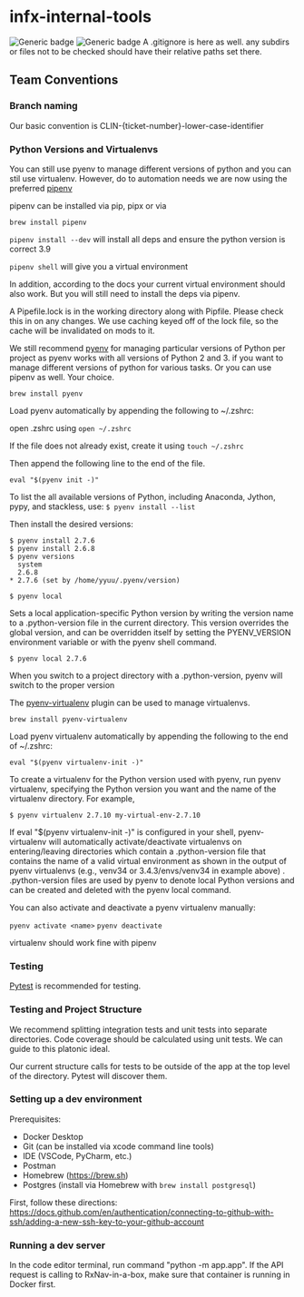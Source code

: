 # infx-internal-tools
![Generic badge](https://img.shields.io/badge/python-3.9-blue)
![Generic badge](https://img.shields.io/badge/code%20style-black-000000.svg)
A .gitignore is here as well. any subdirs or files not to be checked should have their relative paths set there.

## Team Conventions
### Branch naming

Our basic convention is CLIN-{ticket-number}-lower-case-identifier

### Python Versions and Virtualenvs

You can still use pyenv to manage different versions of python and you can stil use virtualenv. However, do to automation needs we are now using the preferred [pipenv](https://github.com/pypa/pipenv)

pipenv can be installed via pip, pipx or via

`brew install pipenv`

`pipenv install --dev` will install all deps and ensure the python version is correct 3.9

`pipenv shell` will give you a virtual environment

In addition, according to the docs your current virtual environment should also work. But you will still need to install the deps via pipenv.

A Pipefile.lock is in the working directory along with Pipfile. Please check this in on any changes. We use caching keyed off of the lock file, so the cache will be invalidated on mods to it.

We still recommend [pyenv](https://github.com/pyenv/pyenv) for managing particular versions of Python per project as pyenv works with all versions of Python 2 and 3. if you want to manage different versions of python for various tasks. Or you can use pipenv as well. Your choice.

`brew install pyenv`

Load pyenv automatically by appending
the following to ~/.zshrc:

open .zshrc using `open ~/.zshrc`

If the file does not already exist, create it using `touch ~/.zshrc`

Then append the following line to the end of the file.

`eval "$(pyenv init -)"`

To list the all available versions of Python, including Anaconda, Jython, pypy, and stackless, use:
`$ pyenv install --list`

Then install the desired versions:
```
$ pyenv install 2.7.6
$ pyenv install 2.6.8
$ pyenv versions
  system
  2.6.8
* 2.7.6 (set by /home/yyuu/.pyenv/version)
```
`$ pyenv local`

Sets a local application-specific Python version by writing the version name to a .python-version file in the current directory. This version overrides the global version, and can be overridden itself by setting the PYENV_VERSION environment variable or with the pyenv shell command.

`$ pyenv local 2.7.6`

When you switch to a project directory with a .python-version, pyenv will switch to the proper version

The [pyenv-virtualenv](https://github.com/pyenv/pyenv-virtualenv) plugin can be used to manage virtualenvs.

`brew install pyenv-virtualenv`

Load pyenv virtualenv automatically by appending
the following to the end of  ~/.zshrc:

`eval "$(pyenv virtualenv-init -)"`

To create a virtualenv for the Python version used with pyenv, run pyenv virtualenv, specifying the Python version you want and the name of the virtualenv directory. For example,

`$ pyenv virtualenv 2.7.10 my-virtual-env-2.7.10`

If eval "$(pyenv virtualenv-init -)" is configured in your shell, pyenv-virtualenv will automatically activate/deactivate virtualenvs on entering/leaving directories which contain a .python-version file that contains the name of a valid virtual environment as shown in the output of pyenv virtualenvs (e.g., venv34 or 3.4.3/envs/venv34 in example above) . .python-version files are used by pyenv to denote local Python versions and can be created and deleted with the pyenv local command.

You can also activate and deactivate a pyenv virtualenv manually:

`pyenv activate <name>`
`pyenv deactivate`

virtualenv should work fine with pipenv

### Testing

[Pytest](https://docs.pytest.org/en/6.2.x/) is recommended for testing.


### Testing and Project Structure

We recommend splitting integration tests and unit tests into separate directories. Code coverage should be calculated using unit tests. We can guide to this platonic ideal.

Our current structure calls for tests to be outside of the app at the top level of the directory. Pytest will discover them.

### Setting up a dev environment

Prerequisites:
- Docker Desktop
- Git (can be installed via xcode command line tools)
- IDE (VSCode, PyCharm, etc.)
- Postman
- Homebrew (https://brew.sh)
- Postgres (install via Homebrew with `brew install postgresql`)

First, follow these directions: https://docs.github.com/en/authentication/connecting-to-github-with-ssh/adding-a-new-ssh-key-to-your-github-account


### Running a dev server
In the code editor terminal, run command "python -m app.app".
If the API request is calling to RxNav-in-a-box, make sure that container is running in Docker first.
